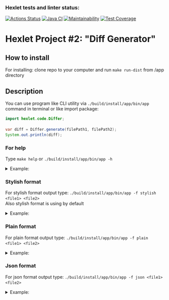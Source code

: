 ### Hexlet tests and linter status:
[![Actions Status](https://github.com/Zenjo93/java-project-71/workflows/hexlet-check/badge.svg)](https://github.com/Zenjo93/java-project-71/actions)
[![Java CI](https://github.com/Zenjo93/java-project-71/actions/workflows/main.yml/badge.svg)](https://github.com/Zenjo93/java-project-71/actions/workflows/main.yml)
[![Maintainability](https://api.codeclimate.com/v1/badges/1c233686b05600b5c319/maintainability)](https://codeclimate.com/github/Zenjo93/java-project-71/maintainability)
[![Test Coverage](https://api.codeclimate.com/v1/badges/1c233686b05600b5c319/test_coverage)](https://codeclimate.com/github/Zenjo93/java-project-71/test_coverage)
# Hexlet Project #2: "Diff Generator"

## How to install
For installing: clone repo to your computer and run ```make run-dist``` from /app directory

## Description
You can use program like CLI utility via ```./build/install/app/bin/app``` command in terminal or like import package: 
``` java
import hexlet.code.Differ;

var diff = Differ.generate(filePath1, filePath2);
System.out.println(diff);
```

### For help<br>
Type `make help` or `./build/install/app/bin/app -h`<br>
<details>
<summary>Example:</summary>

![img_1.png](screenshots/help.png)
</details>

### Stylish format
For stylish format output type: ```./build/install/app/bin/app -f stylish <file1> <file2>``` <br>
Also stylish format is  using by default <br>
<details>
<summary>Example:</summary>

![img.png](screenshots/stylish.png)
</details>

### Plain format
For plain format output type: ```./build/install/app/bin/app -f plain <file1> <file2>``` <br>
<details>
<summary>Example:</summary>

![img.png](screenshots/plain.png)
</details>


### Json format
For json format output type: ```./build/install/app/bin/app -f json <file1> <file2>``` <br>
<details>
<summary>Example:</summary>

![img.png](screenshots/json.png)
</details>
